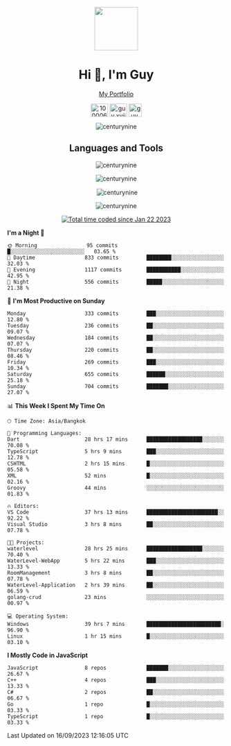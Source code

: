 
<p align="center"><a href="https://portfolio-nextjs-puce-omega.vercel.app/" traget="_blank"> <img src="https://user-images.githubusercontent.com/109062980/213915698-3e79c409-24f8-4471-a5f8-e7a842ad3a0a.gif" width="100" /> </a></p>
 
<h1 align="center">Hi 👋, I'm Guy</h1>
<p align="center"><a href="https://portfolio-nextjs-puce-omega.vercel.app/" traget="_blank"> My Portfolio </a></p>

<p align="center">
<a href="https://fb.com/100006608053988" target="blank"><img align="center" src="https://raw.githubusercontent.com/rahuldkjain/github-profile-readme-generator/master/src/images/icons/Social/facebook.svg" alt="100006608053988" height="30" width="40" /></a>
<a href="https://instagram.com/guy.xvii" target="blank"><img align="center" src="https://raw.githubusercontent.com/rahuldkjain/github-profile-readme-generator/master/src/images/icons/Social/instagram.svg" alt="guy.xvii" height="30" width="40" /></a>
<a href="mailto:lowlifeix@gmail.com" target="blank"><img align="center" src="https://user-images.githubusercontent.com/109062980/226533395-e26b601f-4b8f-456f-affd-55dc944b4149.png" alt="guy.xvii" height="30" width="30" /></a>
 
</p>

<p align="center"> <img src="https://komarev.com/ghpvc/?username=centurynine&label=Profile%20views&color=0e75b6&style=for-the-badge" alt="centurynine" /> </p>

<h2 align="center">Languages and Tools</h3>

<!-- https://skillicons.dev/ -->
<p align="center">
<img src="https://skillicons.dev/icons?i=react,nodejs,tailwind,mongodb,html,css,js,bootstrap,jquery,cloudflare,php,java,cpp,py,dart,flutter,firebase,androidstudio,git,github,linux,mysql,postman,nginx,express" alt="centurynine" /> 
</p>
 
<p align="center"><img align="center" src="https://github-readme-stats-sigma-five.vercel.app/api/top-langs?username=centurynine&show_icons=true&locale=en&layout=compact&theme=" alt="centurynine" /></p>

<p align="center">&nbsp;<img align="center" src="https://github-readme-stats-sigma-five.vercel.app/api?username=centurynine&show_icons=true&locale=en&theme=" alt="centurynine" /></p>

<p align="center"><img align="center" src="https://github-readme-streak-stats.herokuapp.com/?user=centurynine&theme=" alt="centurynine" /></p>
<p align="center">
<a href="https://wakatime.com/@9ded98d1-6308-4a11-a75a-63f31fdc4e7a"><img src="https://wakatime.com/badge/user/9ded98d1-6308-4a11-a75a-63f31fdc4e7a.svg" alt="Total time coded since Jan 22 2023" /></a>
  
<!--START_SECTION:waka-->
**I'm a Night 🦉** 

```text
🌞 Morning                95 commits          █░░░░░░░░░░░░░░░░░░░░░░░░   03.65 % 
🌆 Daytime                833 commits         ████████░░░░░░░░░░░░░░░░░   32.03 % 
🌃 Evening                1117 commits        ███████████░░░░░░░░░░░░░░   42.95 % 
🌙 Night                  556 commits         █████░░░░░░░░░░░░░░░░░░░░   21.38 % 
```
📅 **I'm Most Productive on Sunday** 

```text
Monday                   333 commits         ███░░░░░░░░░░░░░░░░░░░░░░   12.80 % 
Tuesday                  236 commits         ██░░░░░░░░░░░░░░░░░░░░░░░   09.07 % 
Wednesday                184 commits         ██░░░░░░░░░░░░░░░░░░░░░░░   07.07 % 
Thursday                 220 commits         ██░░░░░░░░░░░░░░░░░░░░░░░   08.46 % 
Friday                   269 commits         ███░░░░░░░░░░░░░░░░░░░░░░   10.34 % 
Saturday                 655 commits         ██████░░░░░░░░░░░░░░░░░░░   25.18 % 
Sunday                   704 commits         ███████░░░░░░░░░░░░░░░░░░   27.07 % 
```


📊 **This Week I Spent My Time On** 

```text
🕑︎ Time Zone: Asia/Bangkok

💬 Programming Languages: 
Dart                     28 hrs 17 mins      ██████████████████░░░░░░░   70.08 % 
TypeScript               5 hrs 9 mins        ███░░░░░░░░░░░░░░░░░░░░░░   12.78 % 
CSHTML                   2 hrs 15 mins       █░░░░░░░░░░░░░░░░░░░░░░░░   05.58 % 
XML                      52 mins             █░░░░░░░░░░░░░░░░░░░░░░░░   02.16 % 
Groovy                   44 mins             ░░░░░░░░░░░░░░░░░░░░░░░░░   01.83 % 

🔥 Editors: 
VS Code                  37 hrs 13 mins      ███████████████████████░░   92.22 % 
Visual Studio            3 hrs 8 mins        ██░░░░░░░░░░░░░░░░░░░░░░░   07.78 % 

🐱‍💻 Projects: 
waterlevel               28 hrs 25 mins      ██████████████████░░░░░░░   70.40 % 
WaterLevel-WebApp        5 hrs 22 mins       ███░░░░░░░░░░░░░░░░░░░░░░   13.33 % 
RoomManagement           3 hrs 8 mins        ██░░░░░░░░░░░░░░░░░░░░░░░   07.78 % 
WaterLevel-Application   2 hrs 39 mins       ██░░░░░░░░░░░░░░░░░░░░░░░   06.59 % 
golang-crud              23 mins             ░░░░░░░░░░░░░░░░░░░░░░░░░   00.97 % 

💻 Operating System: 
Windows                  39 hrs 7 mins       ████████████████████████░   96.90 % 
Linux                    1 hr 15 mins        █░░░░░░░░░░░░░░░░░░░░░░░░   03.10 % 
```

**I Mostly Code in JavaScript** 

```text
JavaScript               8 repos             ███████░░░░░░░░░░░░░░░░░░   26.67 % 
C++                      4 repos             ███░░░░░░░░░░░░░░░░░░░░░░   13.33 % 
C#                       2 repos             ██░░░░░░░░░░░░░░░░░░░░░░░   06.67 % 
Go                       1 repo              █░░░░░░░░░░░░░░░░░░░░░░░░   03.33 % 
TypeScript               1 repo              █░░░░░░░░░░░░░░░░░░░░░░░░   03.33 % 
```




 Last Updated on 16/09/2023 12:16:05 UTC
<!--END_SECTION:waka-->
  
</p>

